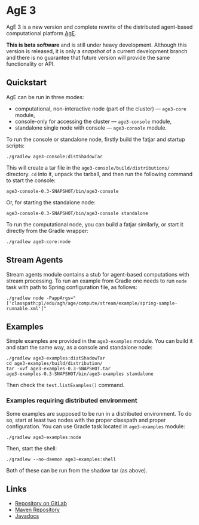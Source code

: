 # AgE 3

AgE 3 is a new version and complete rewrite of the distributed agent-based computational platform
[AgE](https://www.age.agh.edu.pl/).

**This is beta software** and is still under heavy development. Although this version is released, it is only
a *snapshot* of a current development branch and there is no guarantee that future version will provide the same
functionality or API.

## Quickstart

AgE can be run in three modes:

* computational, non-interactive node (part of the cluster) — `age3-core` module,
* console-only for accessing the cluster — `age3-console` module,
* standalone single node with console — `age3-console` module.

To run the console or standalone node, firstly build the fatjar and startup scripts:
```
./gradlew age3-console:distShadowTar
```
This will create a tar file in the `age3-console/build/distributions/` directory.
`cd` into it, unpack the tarball, and then run the following command to start the console:
```
age3-console-0.3-SNAPSHOT/bin/age3-console
```
Or, for starting the standalone node:
```
age3-console-0.3-SNAPSHOT/bin/age3-console standalone
```

To run the computational node, you can build a fatjar similarly, or start it directly from the Gradle wrapper:
```
./gradlew age3-core:node
```

## Stream Agents

Stream agents module contains a stub for agent-based computations with stream processing. To run an example from Gradle
one needs to run `node` task with path to Spring configuration file, as follows:
```
./gradlew node -PappArgs="['classpath:pl/edu/agh/age/compute/stream/example/spring-sample-runnable.xml']"
```

## Examples

Simple examples are provided in the `age3-examples` module. You can build it and start the same way, as a console and
standalone node:
```
./gradlew age3-examples:distShadowTar
cd age3-examples/build/distribution/
tar -xvf age3-examples-0.3-SNAPSHOT.tar
age3-examples-0.3-SNAPSHOT/bin/age3-examples standalone
```

Then check the `test.listExamples()` command.

### Examples requiring distributed environment

Some examples are supposed to be run in a distributed environment. To do so, start at least two nodes with the proper
classpath and proper configuration. You can use Gradle task located in `age3-examples` module:
```
./gradlew age3-examples:node
```
Then, start the shell:
```
./gradlew --no-daemon age3-examples:shell
```

Both of these can be run from the shadow tar (as above).

## Links

* [Repository on GitLab](https://gitlab.com/age-agh/age3)
* [Maven Repository](https://repo.age.agh.edu.pl/repository/maven-public/)
* [Javadocs](https://www.age.agh.edu.pl/docs/dev/javadoc/)

